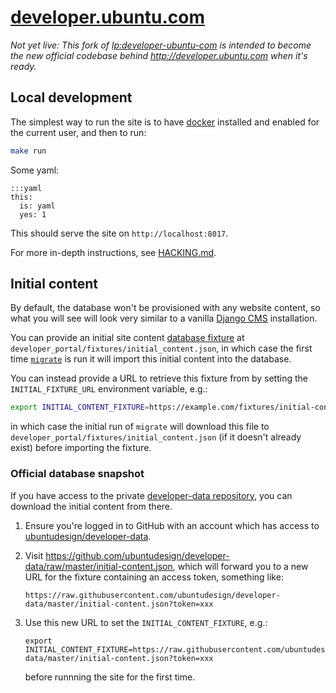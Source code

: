 # [developer.ubuntu.com](http://developer.ubuntu.com)

*Not yet live: This fork of [lp:developer-ubuntu-com](https://launchpad.net/developer-ubuntu-com) is intended to become the new official codebase behind http://developer.ubuntu.com when it's ready.*

## Local development

The simplest way to run the site is to have [docker](https://www.docker.com/) installed and enabled for the current user, and then to run:

``` bash
make run
```

Some yaml:

    :::yaml
    this:
      is: yaml
      yes: 1


This should serve the site on `http://localhost:8017`.

For more in-depth instructions, see [HACKING.md](HACKING.md).

## Initial content

By default, the database won't be provisioned with any website content, so what you will see will look very similar to a vanilla [Django CMS](https://www.django-cms.org/) installation.

You can provide an initial site content [database fixture](https://docs.djangoproject.com/en/1.9/howto/initial-data/#providing-initial-data-with-fixtures) at `developer_portal/fixtures/initial_content.json`, in which case the first time [`migrate`](https://docs.djangoproject.com/en/1.9/ref/django-admin/#migrate) is run it will import this initial content into the database.

You can instead provide a URL to retrieve this fixture from by setting the `INITIAL_FIXTURE_URL` environment variable, e.g.:

``` bash
export INITIAL_CONTENT_FIXTURE=https://example.com/fixtures/initial-content.json
```

in which case the initial run of `migrate` will download this file to `developer_portal/fixtures/initial_content.json` (if it doesn't already exist) before importing the fixture.

### Official database snapshot

If you have access to the private [developer-data repository](https://github.com/ubuntudesign/developer-data/), you can download the initial content from there.

1. Ensure you're logged in to GitHub with an account which has access to [ubuntudesign/developer-data](https://github.com/ubuntudesign/developer-data/).
2. Visit https://github.com/ubuntudesign/developer-data/raw/master/initial-content.json, which will forward you to a new URL for the fixture containing an access token, something like:
    ```
    https://raw.githubusercontent.com/ubuntudesign/developer-data/master/initial-content.json?token=xxx
    ```

3. Use this new URL to set the `INITIAL_CONTENT_FIXTURE`, e.g.:
    ```
    export INITIAL_CONTENT_FIXTURE=https://raw.githubusercontent.com/ubuntudesign/developer-data/master/initial-content.json?token=xxx
    ```

   before runnning the site for the first time.
